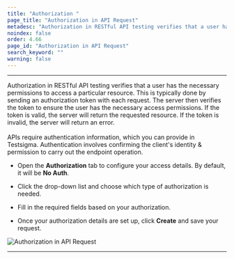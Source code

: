 ```yaml
---
title: "Authorization "
page_title: "Authorization in API Request"
metadesc: "Authorization in RESTful API testing verifies that a user has the all permissions to access a specific resource. Learn about Authorization in API Request in Testsigma"
noindex: false
order: 4.66
page_id: "Authorization in API Request"
search_keyword: ""
warning: false
---
```


---

Authorization in RESTful API testing verifies that a user has the necessary permissions to access a particular resource. This is typically done by sending an authorization token with each request. The server then verifies the token to ensure the user has the necessary access permissions. If the token is valid, the server will return the requested resource. If the token is invalid, the server will return an error.<br><br>
APIs require authentication information, which you can provide in Testsigma. Authentication involves confirming the client's identity & permission to carry out the endpoint operation. 

- Open the **Authorization** tab to configure your access details. By default, it will be **No Auth**. 

- Click the drop-down list and choose which type of authorization is needed. 

- Fill in the required fields based on your authorization. 

- Once your authorization details are set up, click **Create** and save your request.

![Authorization in API Request](https://s3.amazonaws.com/static-docs.testsigma.com/new_images/projects/applications/NTLM.gif)

---
